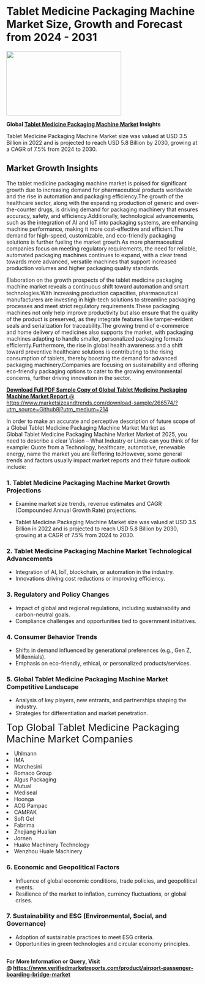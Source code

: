<H1>Tablet Medicine Packaging Machine Market Size, Growth and Forecast from 2024 - 2031</H1><img class="aligncenter size-medium wp-image-584254" src="https://thirdeyenews.in/wp-content/uploads/2024/09/Global-Market-Research-300x168.jpeg" alt="" width="300" height="168" /><p><strong>Global&nbsp;<a href="https://www.marketsizeandtrends.com/download-sample/266574/?utm_source=Github8j?utm_medium=214">Tablet Medicine Packaging Machine Market</a> Insights</strong></p><p>Tablet Medicine Packaging Machine Market size was valued at USD 3.5 Billion in 2022 and is projected to reach USD 5.8 Billion by 2030, growing at a CAGR of 7.5% from 2024 to 2030.</p><p><h2>Market Growth Insights</h2> <p>The tablet medicine packaging machine market is poised for significant growth due to increasing demand for pharmaceutical products worldwide and the rise in automation and packaging efficiency.The growth of the healthcare sector, along with the expanding production of generic and over-the-counter drugs, is driving demand for packaging machinery that ensures accuracy, safety, and efficiency.Additionally, technological advancements, such as the integration of AI and IoT into packaging systems, are enhancing machine performance, making it more cost-effective and efficient.The demand for high-speed, customizable, and eco-friendly packaging solutions is further fueling the market growth.As more pharmaceutical companies focus on meeting regulatory requirements, the need for reliable, automated packaging machines continues to expand, with a clear trend towards more advanced, versatile machines that support increased production volumes and higher packaging quality standards.</p> <p><a href="download-link"></a></p> <p>Elaboration on the growth prospects of the tablet medicine packaging machine market reveals a continuous shift toward automation and smart technologies.With increasing production capacities, pharmaceutical manufacturers are investing in high-tech solutions to streamline packaging processes and meet strict regulatory requirements.These packaging machines not only help improve productivity but also ensure that the quality of the product is preserved, as they integrate features like tamper-evident seals and serialization for traceability.The growing trend of e-commerce and home delivery of medicines also supports the market, with packaging machines adapting to handle smaller, personalized packaging formats efficiently.Furthermore, the rise in global health awareness and a shift toward preventive healthcare solutions is contributing to the rising consumption of tablets, thereby boosting the demand for advanced packaging machinery.Companies are focusing on sustainability and offering eco-friendly packaging options to cater to the growing environmental concerns, further driving innovation in the sector.</p> <p><a href="get-more-link"></p><p><span class=""><strong>Download Full PDF Sample Copy of Global Tablet Medicine Packaging Machine Market Report</strong> @ <a href="https://www.marketsizeandtrends.com/download-sample/266574/?utm_source=Github8j?utm_medium=214" target="_blank">https://www.marketsizeandtrends.com/download-sample/266574/?utm_source=Github8j?utm_medium=214</a></span></p><p>In order to make an accurate and perceptive description of future scope of a Global&nbsp;Tablet Medicine Packaging Machine Market Market as Global&nbsp;Tablet Medicine Packaging Machine Market Market of 2025, you need to describe a clear Vision &ndash; What Industry or Linda can you think of for example: Quote from a Technology, healthcare, automotive, renewable energy, name the market you are Reffering to.However, some general trends and factors usually impact market reports and their future outlook include:</p><h3>1.&nbsp;<strong>Tablet Medicine Packaging Machine Market Growth Projections</strong></h3><ul><li>Examine market size trends, revenue estimates and CAGR (Compounded Annual Growth Rate) projections.</li><li><p>Tablet Medicine Packaging Machine Market size was valued at USD 3.5 Billion in 2022 and is projected to reach USD 5.8 Billion by 2030, growing at a CAGR of 7.5% from 2024 to 2030.</p></li></ul><h3>2.&nbsp;<strong>Tablet Medicine Packaging Machine Market Technological Advancements</strong></h3><ul><li>Integration of AI, IoT, blockchain, or automation in the industry.</li><li>Innovations driving cost reductions or improving efficiency.</li></ul><h3>3.&nbsp;<strong>Regulatory and Policy Changes</strong></h3><ul><li>Impact of global and regional regulations, including sustainability and carbon-neutral goals.</li><li>Compliance challenges and opportunities tied to government initiatives.</li></ul><h3>4.&nbsp;<strong>Consumer Behavior Trends</strong></h3><ul><li>Shifts in demand influenced by generational preferences (e.g., Gen Z, Millennials).</li><li>Emphasis on eco-friendly, ethical, or personalized products/services.</li></ul><h3>5.&nbsp;<strong>Global Tablet Medicine Packaging Machine Market Competitive Landscape</strong></h3><ul><li>Analysis of key players, new entrants, and partnerships shaping the industry.</li><li>Strategies for differentiation and market penetration.</li></ul><p data-pm-slice="1 1 []"><span style="color: inherit; font-family: inherit; font-size: 25px;">Top Global Tablet Medicine Packaging Machine Market Companies</span></p><div class="" data-test-id=""><p><li>Uhlmann</li><li> IMA</li><li> Marchesini</li><li> Romaco Group</li><li> Algus Packaging</li><li> Mutual</li><li> Mediseal</li><li> Hoonga</li><li> ACG Pampac</li><li> CAMPAK</li><li> Soft Gel</li><li> Fabrima</li><li> Zhejiang Hualian</li><li> Jornen</li><li> Huake Machinery Technology</li><li> Wenzhou Huale Machinery</li></p></div><h3>6.&nbsp;<strong>Economic and Geopolitical Factors</strong></h3><ul><li>Influence of global economic conditions, trade policies, and geopolitical events.</li><li>Resilience of the market to inflation, currency fluctuations, or global crises.</li></ul><h3>7.&nbsp;<strong>Sustainability and ESG (Environmental, Social, and Governance)</strong></h3><ul><li>Adoption of sustainable practices to meet ESG criteria.</li><li>Opportunities in green technologies and circular economy principles.</li></ul><h2><strong style="font-size: 14px;">For More Information or Query, Visit @&nbsp;</strong><a style="background-color: #ffffff; font-size: 14px;" href="https://www.marketsizeandtrends.com/report/tablet-medicine-packaging-machine-market/" target="_blank">https://www.verifiedmarketreports.com/product/airport-passenger-boarding-bridge-market</a></h2>